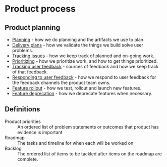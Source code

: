 # Product process

## Product planning

- [Planning](../planning.md) - how we do planning and the artifacts we use to plan.
- [Delivery plans](../delivery_plans.md) - how we validate the things we build solve user problems.
- [Tracking issues](../../engineering/tracking_issues.md) - how we keep track of planned and on-going work.
- [Prioritizing](../prioritizing.md) - how we prioritize work, and how to get things prioritized.
- [Tracking user feedback](../user_feedback.md) - sources of feedback and how we keep track of that feedback.
- [Responding to user feedback](responding_to_user_feedback.md) - how we respond to user feedback for the feedback channels the product team owns.
- [Feature rollout](../rollout_process.md) - how we test, rollout and launch new features.
- [Feature deprecation](../deprecation_process.md) - how we deprecate features when necessary.

## Definitions

<dl>
    <dt>Product priorities</dt>
    <dd>An ordered list of problem statements or outcomes that product has evidence is important</dt>
    <dt>Roadmap</dt>
    <dd>The tasks and timeline for when each will be worked on</dt>
    <dt>Backlog</dt>
    <dd>The ordered list of items to be tackled after items on the roadmap are complete.</dt>
</dl>
